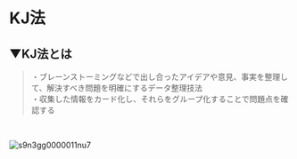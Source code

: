 # KJ法

## ▼KJ法とは
>・ブレーンストーミングなどで出し合ったアイデアや意見、事実を整理して、解決すべき問題を明確にするデータ整理技法<br>
>・収集した情報をカード化し、それらをグループ化することで問題点を確認する<br>
<br>

![s9n3gg0000011nu7](https://user-images.githubusercontent.com/81621944/229332807-48e11de8-9c49-4ea4-86d2-6c9237853c36.jpg)<br>
<br>
